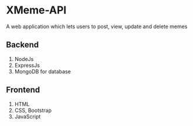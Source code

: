 # XMeme-API
A web application which lets users to post, view, update and delete memes

## Backend
1. NodeJs
2. ExpressJs
3. MongoDB for database

## Frontend
1. HTML
2. CSS, Bootstrap
3. JavaScript
